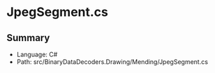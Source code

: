 ﻿# JpegSegment.cs

## Summary

* Language: C#
* Path: src/BinaryDataDecoders.Drawing/Mending/JpegSegment.cs

